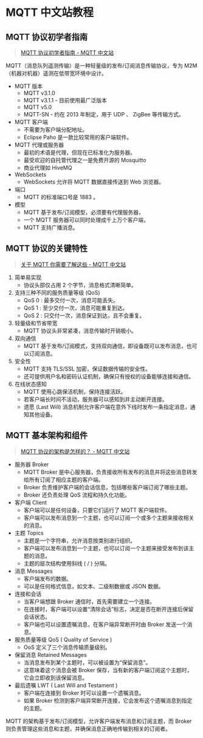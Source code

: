 # MQTT 中文站教程

## MQTT 协议初学者指南

> [MQTT 协议初学者指南 - MQTT 中文站](https://www.mqtt.cn/1172.html)

MQTT（消息队列遥测传输）是一种轻量级的发布/订阅消息传输协议，专为 M2M（机器对机器）遥测在低带宽环境中设计。

- MQTT 版本
  - MQTT v3.1.0
  - MQTT v3.1.1 - 目前使用最广泛版本
  - MQTT v5.0
  - MQTT-SN - 约在 2013 年制定，用于 UDP 、 ZigBee 等传输方式。
- MQTT 客户端
  - 不需要为客户端分配地址。
  - Eclipse Paho 是一款比较常用的客户端软件。
- MQTT 代理或服务器
  - 最初的术语是代理，但现在已标准化为服务器。
  - 最受欢迎的自托管代理之一是免费开源的 Mosquitto
  - 商业代理如 HiveMQ
- WebSockets
  - WebSockets 允许将 MQTT 数据直接传送到 Web 浏览器。
- 端口
  - MQTT 的标准端口号是 1883 。
- 模型
  - MQTT 基于发布/订阅模型，必须要有代理服务器，
  - 一个 MQTT 服务器可以同时处理成千上万个客户端，
  - MQTT 支持广播消息。

## MQTT 协议的关键特性

> [关于 MQTT 你需要了解这些 - MQTT 中文站](https://www.mqtt.cn/376.html)

1. 简单易实现
   - 协议头部仅占用 2 个字节，消息格式清晰简单。
2. 支持三种不同的服务质量等级 (QoS)
   - QoS 0 : 最多交付一次，消息可能丢失。
   - QoS 1 : 至少交付一次，消息可能重复到达。
   - QoS 2 : 只交付一次，消息保证到达，且不会重复。
3. 轻量级和节省带宽
   - MQTT 协议头非常紧凑，消息传输时开销极小。
4. 双向通信
   - MQTT 基于发布/订阅模式，支持双向通信，即设备既可以发布消息，也可以订阅消息。
5. 安全性
   - MQTT 支持 TLS/SSL 加密，保证数据传输的安全性。
   - 还可提供用户名和密码认证机制，确保只有授权的设备能够连接和通信。
6. 在线状态感知
   - MQTT 使用心跳保活机制，保持连接活跃。
   - 若客户端长时间不活动，服务器可以感知到并主动断开连接。
   - 遗愿 (Last Will) 消息机制允许客户端在意外下线时发布一条指定消息，通知其他设备。

## MQTT 基本架构和组件

> [MQTT 协议的架构是怎样的？ - MQTT 中文站](https://www.mqtt.cn/635.html)

- 服务器 Broker
  - MQTT Broker 是中心服务器，负责接收所有发布的消息并将这些消息转发给所有订阅了相应主题的客户端。
  - Broker 负责维护客户端的会话信息，包括哪些客户端订阅了哪些主题。
  - Broker 还负责处理 QoS 流程和持久化功能。
- 客户端 Client
  - 客户端可以是任何设备，只要它们运行了 MQTT 客户端软件。
  - 客户端可以发布消息到一个主题，也可以订阅一个或多个主题来接收相关的消息。
- 主题 Topics
  - 主题是一个字符串，允许消息按类别进行组织。
  - 客户端可以发布消息到一个主题，也可以订阅一个主题来接受发布到该主题的消息。
  - 主题的层次结构使用斜线 ( / ) 分隔。
- 消息 Messages
  - 客户端发布的数据。
  - 可以是任何格式信息，如文本、二级制数据或 JSON 数据。
- 连接和会话
  - 当客户端想跟 Broker 通信时，首先需要建立一个连接。
  - 在连接时，客户端可以设置“清除会话”标志，决定是否在断开连接后保留会话状态。
  - 客户端也可以设置遗嘱消息，在客户端异常断开时由 Broker 发送一个消息。
- 服务质量等级 QoS ( Quality of Service )
  - OoS 定义了三个消息传输质量级别。
- 保留消息 Retained Messages
  - 当消息发布到某个主题时，可以被设置为“保留消息”。
  - 这意味着这个消息会被 Broker 保存，当有新的客户端订阅这个主题时，它会立即收到该保留消息。
- 最后遗嘱 LWT ( Last Will and Testament )
  - 客户端在连接到 Broker 时可以设置一个遗嘱消息。
  - 如果 Broker 检测到客户端异常断开连接，它会发布这个遗嘱消息到指定的主题。

MQTT 的架构基于发布/订阅模型，允许客户端发布消息和订阅主题，而 Broker 则负责管理这些消息和主题，并确保消息正确地传输到相关的订阅者。

